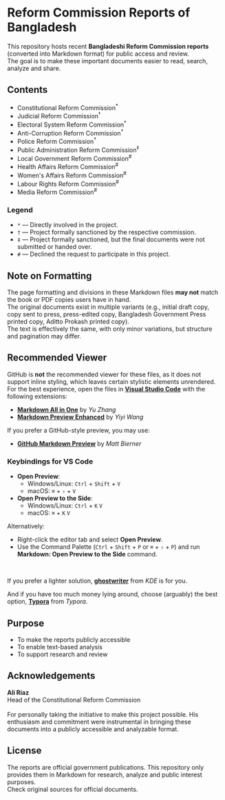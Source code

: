 # Reform Commission Reports of Bangladesh

This repository hosts recent **Bangladeshi Reform Commission reports** (converted into Markdown format) for public access and review.  
The goal is to make these important documents easier to read, search, analyze and share.

## Contents
- Constitutional Reform Commission<sup>*</sup>
- Judicial Reform Commission<sup>†</sup>
- Electoral System Reform Commission<sup>†</sup>
- Anti-Corruption Reform Commission<sup>†</sup>
- Police Reform Commission<sup>†</sup>
- Public Administration Reform Commission<sup>‡</sup>
- Local Government Reform Commission<sup>#</sup>
- Health Affairs Reform Commission<sup>#</sup>
- Women's Affairs Reform Commission<sup>#</sup>
- Labour Rights Reform Commission<sup>#</sup>
- Media Reform Commission<sup>#</sup>

### Legend
- `*` — Directly involved in the project.  
- `†` — Project formally sanctioned by the respective commission.  
- `‡` — Project formally sanctioned, but the final documents were not submitted or handed over.  
- `#` — Declined the request to participate in this project.

## Note on Formatting
The page formatting and divisions in these Markdown files **may not** match the book or PDF copies users have in hand.  
The original documents exist in multiple variants (e.g., initial draft copy, copy sent to press, press-edited copy, Bangladesh Government Press printed copy, Aditto Prokash printed copy).  
The text is effectively the same, with only minor variations, but structure and pagination may differ.

## Recommended Viewer
GitHub is **not** the recommended viewer for these files, as it does not support inline styling, which leaves certain stylistic elements unrendered.  
For the best experience, open the files in **[Visual Studio Code](https://code.visualstudio.com/)** with the following extensions:  
- **[Markdown All in One](https://marketplace.visualstudio.com/items?itemName=yzhang.markdown-all-in-one)** by *Yu Zhang*  
- **[Markdown Preview Enhanced](https://marketplace.visualstudio.com/items?itemName=shd101wyy.markdown-preview-enhanced)** by *Yiyi Wang*  

If you prefer a GitHub-style preview, you may use:  
- **[GitHub Markdown Preview](https://marketplace.visualstudio.com/items?itemName=bierner.github-markdown-preview)** by *Matt Bierner*  

### Keybindings for VS Code
- **Open Preview**:   
  - Windows/Linux: `Ctrl` + `Shift` + `V`  
  - macOS: `⌘` + `⇧` + `V` 
- **Open Preview to the Side**:  
  - Windows/Linux: `Ctrl` + `K` `V`
  - macOS: `⌘` + `K` `V`    

Alternatively:  
- Right-click the editor tab and select **Open Preview**.  
- Use the Command Palette (`Ctrl` + `Shift` + `P` or `⌘` + `⇧` + `P`) and run **Markdown: Open Preview to the Side** command. 
<br>

If you prefer a lighter solution, **[ghostwriter](https://ghostwriter.kde.org/)** from *KDE* is for you.

And if you have too much money lying around, choose (arguably) the best option, **[Typora](https://typora.io/)** from *Typora*. 

## Purpose
- To make the reports publicly accessible
- To enable text-based analysis
- To support research and review

## Acknowledgements

**Ali Riaz**<br>Head of the Constitutional Reform Commission<br><br>For personally taking the initiative to make this project possible. His enthusiasm and commitment were instrumental in bringing these documents into a publicly accessible and analyzable format.

## License
The reports are official government publications. This repository only provides them in Markdown for research, analyze and public interest purposes.  
Check original sources for official documents.
